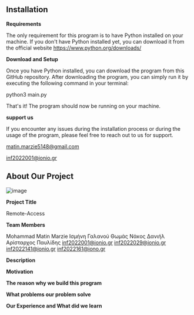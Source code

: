 ## **Installation**

**Requirements**

The only requirement for this program is to have Python installed on your machine. If you don't have Python installed yet, you can download it from the official website https://www.python.org/downloads/

**Download and Setup**

Once you have Python installed, you can download the program from this GitHub repository. After downloading the program, you can simply run it by executing the following command in your terminal:

python3 main.py

That's it! The program should now be running on your machine.


**support us**

If you encounter any issues during the installation process or during the usage of the program, please feel free to reach out to us for support.

matin.marzie5148@gmail.com

inf2022001@ionio.gr


## **About Our Project**

![image](https://github.com/Matin-Marzie/Remote-access/assets/116279956/f2883163-10d5-4d96-aa8a-a33045fdb67e)


**Project Title**

Remote-Access

**Team Members**

Mohammad Matin Marzie &#09; Ισμήνη Γαλανού &#09; Θωμάς Νάκος &#09; Δανιήλ Αρίσταρχος Παυλίδης
inf2022001@ionio.gr &#09; inf2022029@ionio.gr &#09; inf2022141@ionio.gr   inf2022161@iono.gr




**Description**

**Motivation**

**The reason why we build this program**

**What problems our problem solve**

**Our Experience and What did we learn**


